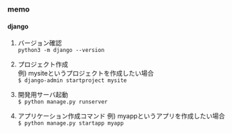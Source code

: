 ### memo 
#### django 
1. バージョン確認  
``` python3 -m django --version ```  

2. プロジェクト作成  
例) mysiteというプロジェクトを作成したい場合  
``` $ django-admin startproject mysite ``` 

3. 開発用サーバ起動  
``` $ python manage.py runserver ```  

4. アプリケーション作成コマンド 
例) myappというアプリを作成したい場合    
``` $ python manage.py startapp myapp ```


